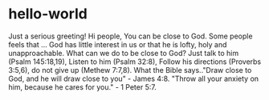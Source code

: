 # hello-world
Just a serious greeting!
Hi people,
You can be close to God.
Some people feels that ... God has little interest in us or that he is lofty, holy and unapproachable. 
What can we do to be close to God? Just talk to him (Psalm 145:18,19), Listen to him (Psalm 32:8), Follow his directions (Proverbs 3:5,6), do not give up (Methew 7:7,8).
What the Bible says.."Draw close to God, and he will draw close to you" - James 4:8. "Throw all your anxiety on him, because he cares for you." - 1 Peter 5:7.
